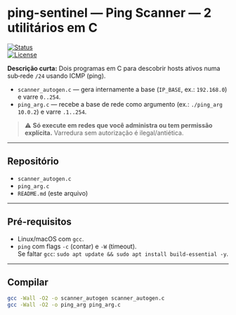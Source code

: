 # ping-sentinel — Ping Scanner — 2 utilitários em C

[![Status](https://img.shields.io/badge/status-experimental-orange)](https://github.com)  
[![License](https://img.shields.io/badge/license-MIT-blue)](LICENSE)

**Descrição curta:** Dois programas em C para descobrir hosts ativos numa sub‑rede `/24` usando ICMP (ping).  
- `scanner_autogen.c` — gera internamente a base (`IP_BASE`, ex.: `192.168.0`) e varre `0..254`.  
- `ping_arg.c` — recebe a base de rede como argumento (ex.: `./ping_arg 10.0.2`) e varre `.1..254`.

> ⚠️ **Só execute em redes que você administra ou tem permissão explícita.** Varredura sem autorização é ilegal/antiética.

---

## Repositório
- `scanner_autogen.c`  
- `ping_arg.c`  
- `README.md` (este arquivo)

---

## Pré-requisitos
- Linux/macOS com `gcc`.  
- `ping` com flags `-c` (contar) e `-W` (timeout).  
Se faltar `gcc`: `sudo apt update && sudo apt install build-essential -y`.

---

## Compilar
```bash
gcc -Wall -O2 -o scanner_autogen scanner_autogen.c
gcc -Wall -O2 -o ping_arg ping_arg.c
